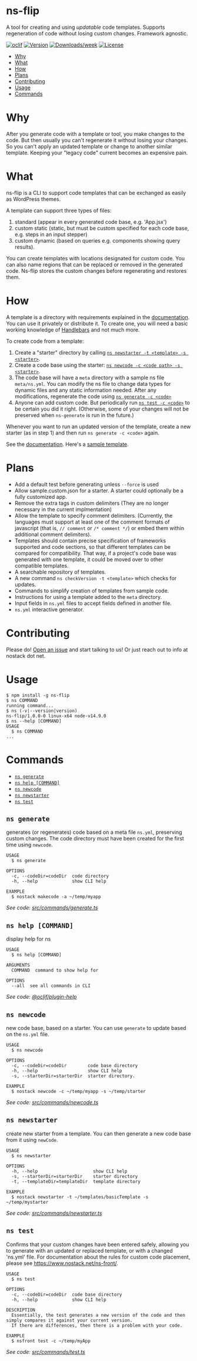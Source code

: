 ns-flip
========
A tool for creating and using *updatable* code templates.  Supports regeneration of code without losing custom changes. Framework agnostic.

[![oclif](https://img.shields.io/badge/cli-oclif-brightgreen.svg)](https://oclif.io)
[![Version](https://img.shields.io/npm/v/ns-flip.svg)](https://npmjs.org/package/ns-flip)
[![Downloads/week](https://img.shields.io/npm/dw/ns-flip.svg)](https://npmjs.org/package/ns-flip)
[![License](https://img.shields.io/npm/l/ns-flip.svg)](https://github.com/https://github.com/NoStackApp/ns-flip/blob/master/package.json)

<!-- toc -->
* [Why](#why)
* [What](#what)
* [How](#how)
* [Plans](#plans)
* [Contributing](#contributing)
* [Usage](#usage)
* [Commands](#commands)
<!-- tocstop -->

# Why
After you generate code with a template or tool, you make changes to the code.  But then usually you can't regenerate it without losing your changes.  So you can't apply an updated template or change to another similar template. Keeping your "legacy code" current becomes an expensive pain.  

# What
ns-flip is a CLI to support code templates that can be exchanged as easily as WordPress themes.

A template can support three types of files:

1. standard (appear in every generated code base, e.g. 'App.jsx')
2. custom static (static, but must be custom specified for each code base, e.g. steps in an input stepper)
3. custom dynamic (based on queries e.g. components showing query results).

You can create templates with locations designated for custom code.  You can also name regions that can be replaced or removed in the generated code.  Ns-flip stores the custom changes before regenerating and restores them.

# How

A template is a directory with requirements explained in the [documentation](https://github.com/NoStackApp/ns-flip/wiki).  You can use it privately or distribute it.  To create one, you will need a basic working knowledge of [Handlebars](https://handlebarsjs.com/guide/) and not much more.

To create code from a template:
1. Create a "starter" directory by calling [`ns newstarter -t <template> -s <starter>`](#ns-newstarter).  
2. Create a code base using the starter: [`ns newcode -c <code path> -s <starter>`](#ns-newcode).
3. The code base will have a `meta` directory with a sample ns file `meta/ns.yml`.  You can modify the ns file to change data types for dynamic files and any static information needed.  After any modifications, regenerate the code using [`ns generate -c <code>`](#ns-generate)
4. Anyone can add custom code.  But periodically run  [`ns test -c <code>`](#ns-test) to be certain you did it right.  (Otherwise, some of your changes will not be preserved when `ns-generate` is run in the future.)

Whenever you want to run an updated version of the template, create a new starter (as in step 1) and then run `ns generate -c <code>` again.

See the [documentation](https://github.com/NoStackApp/ns-flip/wiki).  Here's a [sample template](https://github.com/YizYah/basicNsFrontTemplate).

# Plans
* Add a default test before generating unless `--force` is used
* Allow sample.custom.json for a starter.  A starter could optionally be a fully customized app.
* Remove the extra tags in custom delimiters (They are no longer necessary in the current implmentation)
* Allow the template to specify comment delimiters.  (Currently, the languages must support at least one of the comment formats of javascript (that is, `// comment` or `/* comment */`) or embed them within additional comment delimiters).
* Templates should contain precise specification of frameworks supported and code sections, so that different templates can be compared for compatibility.  That way, if a project's code base was generated with one template, it could be moved over to other compatible templates.
* A searchable repository of templates.
* A new command `ns checkVersion -t <template>` which checks for updates.
* Commands to simplify creation of templates from sample code.
* Instructions for using a template added to the `meta` directory.
* Input fields in `ns.yml` files to accept fields defined in another file. 
* `ns.yml` interactive generator.

# Contributing
Please do! [Open an issue](https://github.com/https://github.com/NoStackApp/ns-flip/issues/new) and start talking to us!  Or just reach out to info at nostack dot net.

# Usage
<!-- usage -->
```sh-session
$ npm install -g ns-flip
$ ns COMMAND
running command...
$ ns (-v|--version|version)
ns-flip/1.0.0-0 linux-x64 node-v14.9.0
$ ns --help [COMMAND]
USAGE
  $ ns COMMAND
...
```
<!-- usagestop -->

# Commands
<!-- commands -->
* [`ns generate`](#ns-generate)
* [`ns help [COMMAND]`](#ns-help-command)
* [`ns newcode`](#ns-newcode)
* [`ns newstarter`](#ns-newstarter)
* [`ns test`](#ns-test)

## `ns generate`

generates (or regenerates) code based on a meta file `ns.yml`, preserving custom changes. The code directory must have been created for the first time using `newcode`.

```
USAGE
  $ ns generate

OPTIONS
  -c, --codeDir=codeDir  code directory
  -h, --help             show CLI help

EXAMPLE
  $ nostack makecode -a ~/temp/myapp
```

_See code: [src/commands/generate.ts](https://github.com/NoStackApp/ns-flip/blob/v1.0.0-0/src/commands/generate.ts)_

## `ns help [COMMAND]`

display help for ns

```
USAGE
  $ ns help [COMMAND]

ARGUMENTS
  COMMAND  command to show help for

OPTIONS
  --all  see all commands in CLI
```

_See code: [@oclif/plugin-help](https://github.com/oclif/plugin-help/blob/v3.2.0/src/commands/help.ts)_

## `ns newcode`

new code base, based on a starter. You can use `generate` to update based on the `ns.yml` file.

```
USAGE
  $ ns newcode

OPTIONS
  -c, --codeDir=codeDir        code base directory
  -h, --help                   show CLI help
  -s, --starterDir=starterDir  starter directory.

EXAMPLE
  $ nostack newcode -c ~/temp/myapp -s ~/temp/starter
```

_See code: [src/commands/newcode.ts](https://github.com/NoStackApp/ns-flip/blob/v1.0.0-0/src/commands/newcode.ts)_

## `ns newstarter`

create new starter from a template.  You can then generate a new code base from it using `newCode`.

```
USAGE
  $ ns newstarter

OPTIONS
  -h, --help                     show CLI help
  -s, --starterDir=starterDir    starter directory
  -t, --templateDir=templateDir  template directory

EXAMPLE
  $ nostack newstarter -t ~/templates/basicTemplate -s ~/temp/mystarter
```

_See code: [src/commands/newstarter.ts](https://github.com/NoStackApp/ns-flip/blob/v1.0.0-0/src/commands/newstarter.ts)_

## `ns test`

Confirms that your custom changes have been entered safely, allowing you to generate with an updated or replaced template, or with a changed 'ns.yml' file. For documentation about the rules for custom code placement, please see https://www.nostack.net/ns-front/.

```
USAGE
  $ ns test

OPTIONS
  -c, --codeDir=codeDir  code base directory
  -h, --help             show CLI help

DESCRIPTION
  Essentially, the test generates a new version of the code and then simply compares it against your current version.  
  If there are differences, then there is a problem with your code.

EXAMPLE
  $ nsfront test -c ~/temp/myApp
```

_See code: [src/commands/test.ts](https://github.com/NoStackApp/ns-flip/blob/v1.0.0-0/src/commands/test.ts)_
<!-- commandsstop -->

[//]: # (add)
